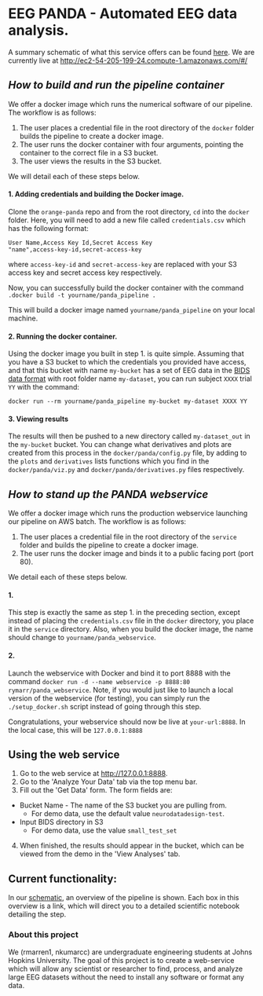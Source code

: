 # EEG PANDA - Automated EEG data analysis.
A summary schematic of what this service offers can be found [here](https://www.lucidchart.com/documents/view/ca99b646-c76a-42ef-8083-cacf3ada2c43).
We are currently live at http://ec2-54-205-199-24.compute-1.amazonaws.com/#/

##  *How to build and run the pipeline container*
We offer a docker image which runs the numerical software of our pipeline. The workflow is as follows:
1. The user places a credential file in the root directory of the `docker` folder builds the pipeline to create a docker image.
2. The user runs the docker container with four arguments, pointing the container to the correct file in a S3 bucket.
3. The user views the results in the S3 bucket.

We will detail each of these steps below.

#### 1. Adding credentials and building the Docker image.
Clone the `orange-panda` repo and from the root directory, `cd` into the `docker` folder. Here, you will need to add a new file called `credentials.csv` which has the following format:
```
User Name,Access Key Id,Secret Access Key
"name",access-key-id,secret-access-key
```
where `access-key-id` and `secret-access-key` are replaced with your S3 access key and secret access key respectively.

Now, you can successfully build the docker container with the command
`.docker build -t yourname/panda_pipeline .`

This will build a docker image named `yourname/panda_pipeline` on your local machine.

#### 2. Running the docker container.
Using the docker image you built in step 1. is quite simple. Assuming that you have a S3 bucket to which the credentials you provided have access, and that this bucket with name `my-bucket` has a set of EEG data in the [BIDS data format](https://github.com/NeuroDataDesign/orange-panda/blob/master/notes/pipeline/data_format.md) with root folder name `my-dataset`, you can run subject `XXXX` trial `YY` with the command:
```
docker run --rm yourname/panda_pipeline my-bucket my-dataset XXXX YY
```
#### 3. Viewing results
The results will then be pushed to a new directory called `my-dataset_out` in the `my-bucket` bucket.
You can change what derivatives and plots are created from this process in the `docker/panda/config.py` file, by adding to the `plots` and `derivatives` lists functions which you find in the `docker/panda/viz.py` and `docker/panda/derivatives.py` files respectively.

## *How to stand up the PANDA webservice*
We offer a docker image which runs the production webservice launching our pipeline on AWS batch. The workflow is as follows:
1. The user places a credential file in the root directory of the `service` folder and builds the pipeline to create a docker image.
2. The user runs the docker image and binds it to a public facing port (port 80).

We detail each of these steps below.

#### 1.
This step is exactly the same as step 1. in the preceding section, except instead of placing the `credentials.csv` file in the `docker` directory, you place it in the `service` directory. Also, when you build the docker image, the name should change to `yourname/panda_webservice`.

#### 2.
Launch the webservice with Docker and bind it to port 8888 with the command `docker run -d --name webservice -p 8888:80 rymarr/panda_webservice`. Note, if you would just like to launch a local version of the webservice (for testing), you can simply run the `./setup_docker.sh` script instead of going through this step.

Congratulations, your webservice should now be live at `your-url:8888`. In the local case, this will be `127.0.0.1:8888`

## Using the web service
1. Go to the web service at http://127.0.0.1:8888.
2. Go to the 'Analyze Your Data' tab via the top menu bar.
3. Fill out the 'Get Data' form. The form fields are:
  * Bucket Name - The name of the S3 bucket you are pulling from.
    * For demo data, use the default value `neurodatadesign-test`.
  * Input BIDS directory in S3
    * For demo data, use the value `small_test_set`
4. When finished, the results should appear in the bucket, which can be viewed from the demo in the 'View Analyses' tab.

## Current functionality:

In our [schematic](https://www.lucidchart.com/documents/view/ca99b646-c76a-42ef-8083-cacf3ada2c43), an overview of the pipeline is shown. Each box in this overview is a link, which will direct you to a detailed scientific notebook detailing the step.


### About this project
We (rmarren1, nkumarcc) are undergraduate engineering students at Johns Hopkins University.
The goal of this project is to create a web-service which will allow any scientist or researcher to find, process, and analyze large EEG datasets without the need to install any software or format any data.
